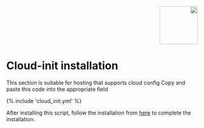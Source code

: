 <div dir=rtl markdown=1>
<a href="/manager/wiki/All-tutorials-and-videos"><img width="100" src="https://github.com/hiddify/hiddify-config/assets/125398461/8ac5b906-105c-4b98-acf5-0e12e39e33f6" /></a>

</div>

# Cloud-init installation

This section is suitable for hosting that supports cloud config
Copy and paste this code into the appropriate field

{% include 'cloud_init.yml' %}

After installing this script, follow the installation from [here](/manager/wiki/Guide-for-Setting-up-the-Domain-and-Finalizing-the-Installation) to complete the installation.
